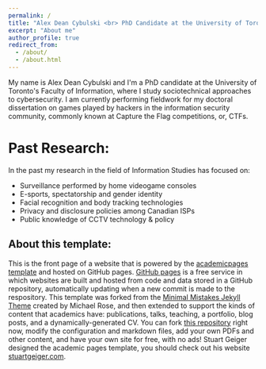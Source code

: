 ```yaml
---
permalink: /
title: "Alex Dean Cybulski <br> PhD Candidate at the University of Toronto"
excerpt: "About me"
author_profile: true
redirect_from: 
  - /about/
  - /about.html
---
```


My name is Alex Dean Cybulski and I'm a PhD candidate at the University of Toronto's Faculty of Information, where I study sociotechnical approaches to cybersecurity. I am currently performing fieldwork for my doctoral dissertation on games played by hackers in the information security community, commonly known at Capture the Flag competitions, or, CTFs.

Past Research:
======

In the past my research in the field of Information Studies has focused on:
* Surveillance performed by home videogame consoles
* E-sports, spectatorship and gender identity
* Facial recognition and body tracking technologies
* Privacy and disclosure policies among Canadian ISPs
* Public knowledge of CCTV technology & policy

About this template:
------
This is the front page of a website that is powered by the [academicpages template](https://github.com/academicpages/academicpages.github.io) and hosted on GitHub pages. [GitHub pages](https://pages.github.com) is a free service in which websites are built and hosted from code and data stored in a GitHub repository, automatically updating when a new commit is made to the respository. This template was forked from the [Minimal Mistakes Jekyll Theme](https://mmistakes.github.io/minimal-mistakes/) created by Michael Rose, and then extended to support the kinds of content that academics have: publications, talks, teaching, a portfolio, blog posts, and a dynamically-generated CV. You can fork [this repository](https://github.com/academicpages/academicpages.github.io) right now, modify the configuration and markdown files, add your own PDFs and other content, and have your own site for free, with no ads! Stuart Geiger designed the academic pages template, you should check out his website [stuartgeiger.com](http://stuartgeiger.com).
